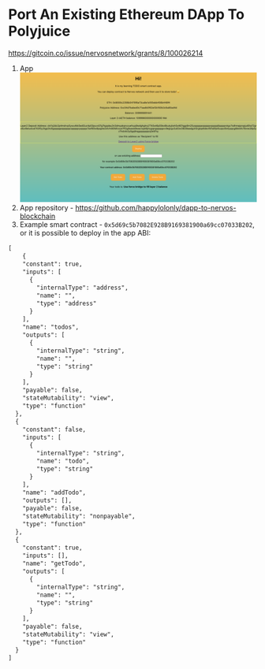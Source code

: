 # Port An Existing Ethereum DApp To Polyjuice

https://gitcoin.co/issue/nervosnetwork/grants/8/100026214

1. App <br /> ![](./app.png)
2. App repository - https://github.com/happylolonly/dapp-to-nervos-blockchain
3. Example smart contract - `0x5d69c5b7082E928B9169381900a69cc07033B202`, or it is possible to deploy in the app
   ABI:

```
[
    {
    "constant": true,
    "inputs": [
      {
        "internalType": "address",
        "name": "",
        "type": "address"
      }
    ],
    "name": "todos",
    "outputs": [
      {
        "internalType": "string",
        "name": "",
        "type": "string"
      }
    ],
    "payable": false,
    "stateMutability": "view",
    "type": "function"
  },
  {
    "constant": false,
    "inputs": [
      {
        "internalType": "string",
        "name": "todo",
        "type": "string"
      }
    ],
    "name": "addTodo",
    "outputs": [],
    "payable": false,
    "stateMutability": "nonpayable",
    "type": "function"
  },
  {
    "constant": true,
    "inputs": [],
    "name": "getTodo",
    "outputs": [
      {
        "internalType": "string",
        "name": "",
        "type": "string"
      }
    ],
    "payable": false,
    "stateMutability": "view",
    "type": "function"
  }
]
```
